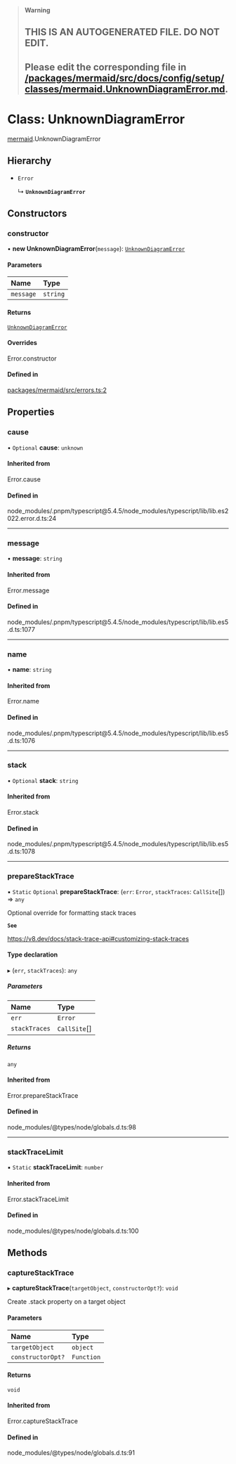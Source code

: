 > **Warning**
>
> ## THIS IS AN AUTOGENERATED FILE. DO NOT EDIT.
>
> ## Please edit the corresponding file in [/packages/mermaid/src/docs/config/setup/classes/mermaid.UnknownDiagramError.md](../../../../packages/mermaid/src/docs/config/setup/classes/mermaid.UnknownDiagramError.md).

# Class: UnknownDiagramError

[mermaid](../modules/mermaid.md).UnknownDiagramError

## Hierarchy

- `Error`

  ↳ **`UnknownDiagramError`**

## Constructors

### constructor

• **new UnknownDiagramError**(`message`): [`UnknownDiagramError`](mermaid.UnknownDiagramError.md)

#### Parameters

| Name      | Type     |
| :-------- | :------- |
| `message` | `string` |

#### Returns

[`UnknownDiagramError`](mermaid.UnknownDiagramError.md)

#### Overrides

Error.constructor

#### Defined in

[packages/mermaid/src/errors.ts:2](https://github.com/mermaid-js/mermaid/blob/master/packages/mermaid/src/errors.ts#L2)

## Properties

### cause

• `Optional` **cause**: `unknown`

#### Inherited from

Error.cause

#### Defined in

node_modules/.pnpm/typescript\@5.4.5/node_modules/typescript/lib/lib.es2022.error.d.ts:24

---

### message

• **message**: `string`

#### Inherited from

Error.message

#### Defined in

node_modules/.pnpm/typescript\@5.4.5/node_modules/typescript/lib/lib.es5.d.ts:1077

---

### name

• **name**: `string`

#### Inherited from

Error.name

#### Defined in

node_modules/.pnpm/typescript\@5.4.5/node_modules/typescript/lib/lib.es5.d.ts:1076

---

### stack

• `Optional` **stack**: `string`

#### Inherited from

Error.stack

#### Defined in

node_modules/.pnpm/typescript\@5.4.5/node_modules/typescript/lib/lib.es5.d.ts:1078

---

### prepareStackTrace

▪ `Static` `Optional` **prepareStackTrace**: (`err`: `Error`, `stackTraces`: `CallSite`\[]) => `any`

Optional override for formatting stack traces

**`See`**

<https://v8.dev/docs/stack-trace-api#customizing-stack-traces>

#### Type declaration

▸ (`err`, `stackTraces`): `any`

##### Parameters

| Name          | Type          |
| :------------ | :------------ |
| `err`         | `Error`       |
| `stackTraces` | `CallSite`\[] |

##### Returns

`any`

#### Inherited from

Error.prepareStackTrace

#### Defined in

node_modules/@types/node/globals.d.ts:98

---

### stackTraceLimit

▪ `Static` **stackTraceLimit**: `number`

#### Inherited from

Error.stackTraceLimit

#### Defined in

node_modules/@types/node/globals.d.ts:100

## Methods

### captureStackTrace

▸ **captureStackTrace**(`targetObject`, `constructorOpt?`): `void`

Create .stack property on a target object

#### Parameters

| Name              | Type       |
| :---------------- | :--------- |
| `targetObject`    | `object`   |
| `constructorOpt?` | `Function` |

#### Returns

`void`

#### Inherited from

Error.captureStackTrace

#### Defined in

node_modules/@types/node/globals.d.ts:91
